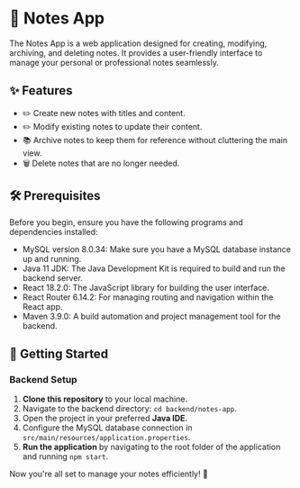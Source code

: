 # 📝 Notes App

The Notes App is a web application designed for creating, modifying, archiving, and deleting notes. It provides a user-friendly interface to manage your personal or professional notes seamlessly.

## ✨ Features

- ✏️ Create new notes with titles and content.
- ✏️ Modify existing notes to update their content.
- 📚 Archive notes to keep them for reference without cluttering the main view.
- 🗑️ Delete notes that are no longer needed.

## 🛠️ Prerequisites

Before you begin, ensure you have the following programs and dependencies installed:

- MySQL version 8.0.34: Make sure you have a MySQL database instance up and running.
- Java 11 JDK: The Java Development Kit is required to build and run the backend server.
- React 18.2.0: The JavaScript library for building the user interface.
- React Router 6.14.2: For managing routing and navigation within the React app.
- Maven 3.9.0: A build automation and project management tool for the backend.

## 🚀 Getting Started

### Backend Setup

1. **Clone this repository** to your local machine.
2. Navigate to the backend directory: `cd backend/notes-app`.
3. Open the project in your preferred **Java IDE**.
4. Configure the MySQL database connection in `src/main/resources/application.properties`.
5. **Run the application** by navigating to the root folder of the application and running `npm start`.

Now you're all set to manage your notes efficiently! 🎉
